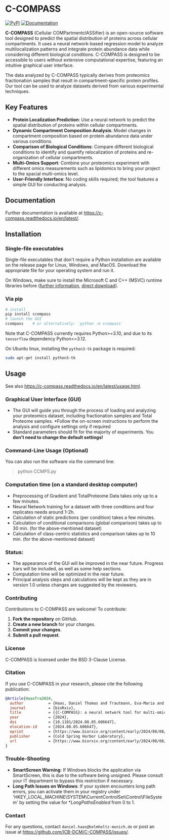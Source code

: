 # C-COMPASS

[![PyPI](https://badge.fury.io/py/ccompass.svg)](https://badge.fury.io/py/ccompass)
[![Documentation](https://readthedocs.org/projects/c-compass/badge/?version=latest)](https://c-compass.readthedocs.io)

**C-COMPASS** (Cellular COMPartmentclASSifier) is an open-source software tool designed to predict the spatial distribution of proteins across cellular compartments. It uses a neural network-based regression model to analyze multilocalization patterns and integrate protein abundance data while considering different biological conditions. C-COMPASS is designed to be accessible to users without extensive computational expertise, featuring an intuitive graphical user interface.

The data analyzed by C-COMPASS typically derives from proteomics fractionation samples that result in compartment-specific protein profiles. Our tool can be used to analyze datasets derived from various experimental techniques.

## Key Features

- **Protein Localization Prediction**: Use a neural network to predict the spatial distribution of proteins within cellular compartments.
- **Dynamic Compartment Composition Analysis**: Model changes in compartment composition based on protein abundance data under various conditions.
- **Comparison of Biological Conditions**: Compare different biological conditions to identify and quantify relocalization of proteins and re-organization of cellular compartments.
- **Multi-Omics Support**: Combine your proteomics experiment with different omics measurements such as lipidomics to bring your project to the spacial multi-omics level.
- **User-Friendly Interface**: No coding skills required; the tool features a simple GUI for conducting analysis.

## Documentation

Further documentation is available at https://c-compass.readthedocs.io/en/latest/.

## Installation

### Single-file executables

Single-file executables that don't require a Python installation are available
on the release page for Linux, Windows, and MacOS. Download the appropriate
file for your operating system and run it.

On Windows, make sure to install the Microsoft C and C++ (MSVC) runtime
libraries before ([further information](ttps://learn.microsoft.com/en-us/cpp/windows/latest-supported-vc-redist?view=msvc-170),
[direct download](https://aka.ms/vs/17/release/vc_redist.x64.exe)).

### Via pip

```bash
# install
pip install ccompass
# launch the GUI
ccompass    # or alternatively: `python -m ccompass`
```

Note that C-COMPASS currently requires Python>=3.10, and due to its
`tensorflow` dependency Python<=3.12.

On Ubuntu linux, installing the `python3-tk` package is required:

```bash
sudo apt-get install python3-tk
```

## Usage

See also https://c-compass.readthedocs.io/en/latest/usage.html.

### Graphical User Interface (GUI)

* The GUI will guide you through the process of loading and analyzing your proteomics dataset, including fractionation samples and Total Proteome samples.
*Follow the on-screen instructions to perform the analysis and configure settings only if required
* Standard parameters should fit for the majority of experiments.
  You **don't need to change the default settings!**

### Command-Line Usage (Optional)
You can also run the software via the command line:
> python CCMPS.py

### Computation time (on a standard desktop computer)
- Preprocessing of Gradient and TotalProteome Data takes only up to a few minutes.
- Neural Network training for a dataset with three conditions and four replicates needs around 1-2h.
- Calculation of static predictions (per condition) takes a few minutes.
- Calculation of conditional comparisons (global comparison) takes up to 30 min. (for the above-mentioned dataset)
- Calculation of class-centric statistics and comparison takes up to 10 min. (for the above-mentioned dataset)

### Status:
- The appearance of the GUI will be improved in the near future. Progress bars will be included, as well as some help sections.
- Computation time will be optimized in the near future.
- Principal analysis steps and calculations will be kept as they are in version 1.0 unless changes are suggested by the reviewers.

### Contributing

Contributions to C-COMPASS are welcome! To contribute:

1. **Fork the repository** on GitHub.
2. **Create a new branch** for your changes.
3. **Commit your changes**.
4. **Submit a pull request**.

### License

C-COMPASS is licensed under the BSD 3-Clause License.

### Citation

If you use C-COMPASS in your research, please cite the following publication:

```bibtex
@Article{HaasTra2024,
  author           = {Haas, Daniel Thomas and Trautmann, Eva-Maria and Mao, Xia and Gerl, Mathias J. and Klose, Christian and Cheng, Xiping and Hasenauer, Jan and Krahmer, Natalie},
  journal          = {bioRxiv},
  title            = {{C-COMPASS}: a neural network tool for multi-omic classification of cell compartments},
  year             = {2024},
  doi              = {10.1101/2024.08.05.606647},
  elocation-id     = {2024.08.05.606647},
  eprint           = {https://www.biorxiv.org/content/early/2024/08/08/2024.08.05.606647.full.pdf},
  publisher        = {Cold Spring Harbor Laboratory},
  url              = {https://www.biorxiv.org/content/early/2024/08/08/2024.08.05.606647},
}
```

### Trouble-Shooting

* **SmartScreen Warning**: If Windows blocks the application via SmartScreen, this is due to the software being unsigned. Please consult your IT department to bypass this restriction if necessary.
* **Long Path Issues on Windows**: If your system encounters long path errors, you can activate them in your registry under 'HKEY_LOCAL_MACHINE\SYSTEM\CurrentControlSet\Control\FileSystem' by setting the value for **LongPathsEnabled* from 0 to 1.

### Contact

For any questions, contact `daniel.haas@helmholtz-munich.de` or post an
issue at https://github.com/ICB-DCM/C-COMPASS/issues/.
